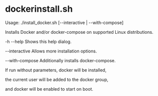 # dockerinstall.sh

Usage: ./install_docker.sh [--interactive | --with-compose]

Installs Docker and/or docker-compose on supported Linux distributions.


-h --help	Shows this help dialog.

--interactive	Allows more installation options.

--with-compose	Additionally installs docker-compose.


If run without parameters, docker will be installed,

the current user will be added to the docker group,

and docker will be enabled to start on boot.

